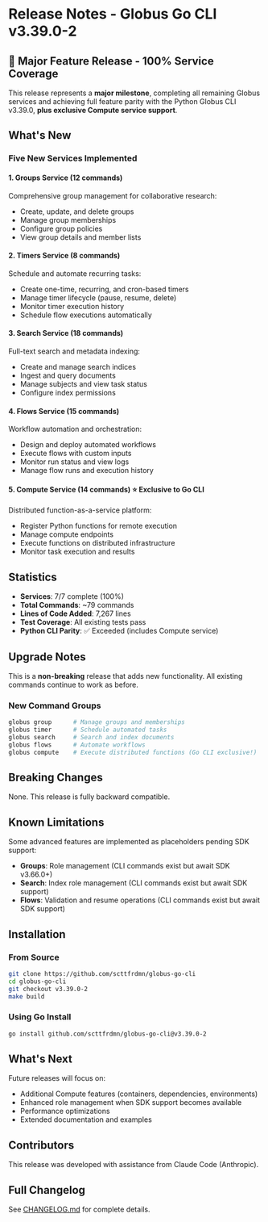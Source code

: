 # Release Notes - Globus Go CLI v3.39.0-2

## 🎉 Major Feature Release - 100% Service Coverage

This release represents a **major milestone**, completing all remaining Globus services and achieving full feature parity with the Python Globus CLI v3.39.0, **plus exclusive Compute service support**.

## What's New

### Five New Services Implemented

#### 1. **Groups Service** (12 commands)
Comprehensive group management for collaborative research:
- Create, update, and delete groups
- Manage group memberships
- Configure group policies
- View group details and member lists

#### 2. **Timers Service** (8 commands)
Schedule and automate recurring tasks:
- Create one-time, recurring, and cron-based timers
- Manage timer lifecycle (pause, resume, delete)
- Monitor timer execution history
- Schedule flow executions automatically

#### 3. **Search Service** (18 commands)
Full-text search and metadata indexing:
- Create and manage search indices
- Ingest and query documents
- Manage subjects and view task status
- Configure index permissions

#### 4. **Flows Service** (15 commands)
Workflow automation and orchestration:
- Design and deploy automated workflows
- Execute flows with custom inputs
- Monitor run status and view logs
- Manage flow runs and execution history

#### 5. **Compute Service** (14 commands) ⭐ **Exclusive to Go CLI**
Distributed function-as-a-service platform:
- Register Python functions for remote execution
- Manage compute endpoints
- Execute functions on distributed infrastructure
- Monitor task execution and results

## Statistics

- **Services**: 7/7 complete (100%)
- **Total Commands**: ~79 commands
- **Lines of Code Added**: 7,267 lines
- **Test Coverage**: All existing tests pass
- **Python CLI Parity**: ✅ Exceeded (includes Compute service)

## Upgrade Notes

This is a **non-breaking** release that adds new functionality. All existing commands continue to work as before.

### New Command Groups

```bash
globus group      # Manage groups and memberships
globus timer      # Schedule automated tasks
globus search     # Search and index documents
globus flows      # Automate workflows
globus compute    # Execute distributed functions (Go CLI exclusive!)
```

## Breaking Changes

None. This release is fully backward compatible.

## Known Limitations

Some advanced features are implemented as placeholders pending SDK support:
- **Groups**: Role management (CLI commands exist but await SDK v3.66.0+)
- **Search**: Index role management (CLI commands exist but await SDK support)
- **Flows**: Validation and resume operations (CLI commands exist but await SDK support)

## Installation

### From Source
```bash
git clone https://github.com/scttfrdmn/globus-go-cli
cd globus-go-cli
git checkout v3.39.0-2
make build
```

### Using Go Install
```bash
go install github.com/scttfrdmn/globus-go-cli@v3.39.0-2
```

## What's Next

Future releases will focus on:
- Additional Compute features (containers, dependencies, environments)
- Enhanced role management when SDK support becomes available
- Performance optimizations
- Extended documentation and examples

## Contributors

This release was developed with assistance from Claude Code (Anthropic).

## Full Changelog

See [CHANGELOG.md](CHANGELOG.md) for complete details.
